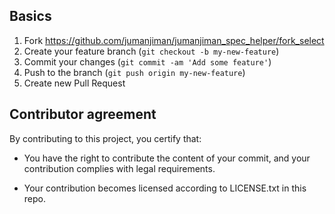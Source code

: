 ## Basics

1. Fork https://github.com/jumanjiman/jumanjiman_spec_helper/fork_select
2. Create your feature branch (`git checkout -b my-new-feature`)
3. Commit your changes (`git commit -am 'Add some feature'`)
4. Push to the branch (`git push origin my-new-feature`)
5. Create new Pull Request


## Contributor agreement

By contributing to this project, you certify that:

* You have the right to contribute the content of your commit,
  and your contribution complies with legal requirements.

* Your contribution becomes licensed according to LICENSE.txt
  in this repo.
